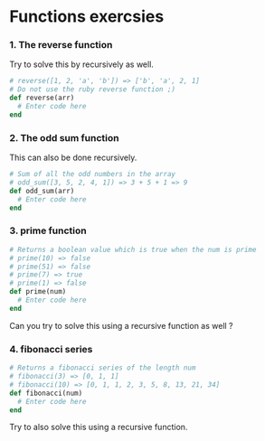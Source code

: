 # Functions exercsies

### 1. The reverse function
Try to solve this by recursively as well.
```ruby
# reverse([1, 2, 'a', 'b']) => ['b', 'a', 2, 1]
# Do not use the ruby reverse function ;)
def reverse(arr)
  # Enter code here
end
```

### 2. The odd sum function
This can also be done recursively.
```ruby
# Sum of all the odd numbers in the array
# odd_sum([3, 5, 2, 4, 1]) => 3 + 5 + 1 => 9
def odd_sum(arr)
  # Enter code here
end
```

### 3. prime function
```ruby
# Returns a boolean value which is true when the num is prime
# prime(10) => false
# prime(51) => false
# prime(7) => true
# prime(1) => false
def prime(num)
  # Enter code here
end
```
Can you try to solve this using a recursive function as well ?

### 4. fibonacci series
```ruby
# Returns a fibonacci series of the length num
# fibonacci(3) => [0, 1, 1]
# fibonacci(10) => [0, 1, 1, 2, 3, 5, 8, 13, 21, 34]
def fibonacci(num)
  # Enter code here
end
```
Try to also solve this using a recursive function.
